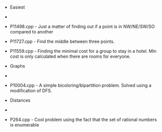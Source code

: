 - Easiest
-
- P11498.cpp - Just a matter of finding out if a point is in NW/NE/SW/SO compared to another
- P11727.cpp - Find the middle between three points.
- P11559.cpp - Finding the minimal cost for a group to stay in a hotel. Min cost is only calculated when there are rooms for everyone.


- Graphs
- 
- P10004.cpp - A simple bicoloring/bipartition problem. Solved using a modification of DFS.

- Distances
-
- P264.cpp - Cool problem using the fact that the set of rational numbers is enumerable